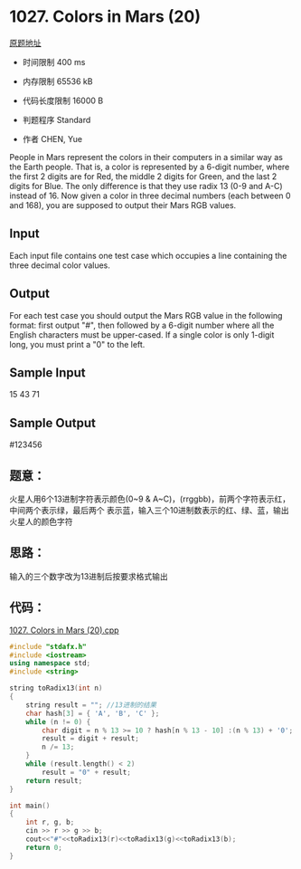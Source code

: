 # 1027. Colors in Mars (20)
[原题地址](https://www.patest.cn/contests/pat-a-practise/1027)
* 时间限制 400 ms

* 内存限制 65536 kB

* 代码长度限制 16000 B

* 判题程序 Standard 

* 作者 CHEN, Yue



People in Mars represent the colors in their computers in a similar way as the Earth people. 
That is, a color is represented by a 6-digit number, where the first 2 digits are for Red, 
the middle 2 digits for Green, and the last 2 digits for Blue. The only difference is that 
they use radix 13 (0-9 and A-C) instead of 16. Now given a color in three decimal numbers 
(each between 0 and 168), you are supposed to output their Mars RGB values.



## Input

Each input file contains one test case which occupies a line containing the three decimal 
color values. 



## Output

For each test case you should output the Mars RGB value in the following format: first output 
"#", then followed by a 6-digit number where all the English characters must be upper-cased. 
If a single color is only 1-digit long, you must print a "0" to the left. 



## Sample Input

15 43 71  

## Sample Output

\#123456



## 题意：

火星人用6个13进制字符表示颜色(0~9 & A~C)，(rrggbb)，前两个字符表示红，中间两个表示绿，最后两个
表示蓝，输入三个10进制数表示的红、绿、蓝，输出火星人的颜色字符

## 思路：

输入的三个数字改为13进制后按要求格式输出

## 代码：

[1027. Colors in Mars (20).cpp ](https://github.com/jerrykcode/PAT-Advanced-Level-Practise/blob/master/PAT%20Advanced%20Level%20Practice/1027.%20Colors%20in%20Mars%20(20)/1027.%20Colors%20in%20Mars%20(20).cpp)

```cpp
#include "stdafx.h"
#include <iostream>
using namespace std;
#include <string>

string toRadix13(int n)
{
	string result = ""; //13进制的结果
	char hash[3] = { 'A', 'B', 'C' };
	while (n != 0) {
		char digit = n % 13 >= 10 ? hash[n % 13 - 10] :(n % 13) + '0';
		result = digit + result;
		n /= 13;
	}
	while (result.length() < 2)
		result = "0" + result;
	return result;
}

int main()
{
	int r, g, b;
	cin >> r >> g >> b;
	cout<<"#"<<toRadix13(r)<<toRadix13(g)<<toRadix13(b);
    return 0;
}

```